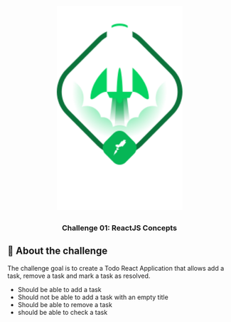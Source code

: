<h1 align="center">
    <img alt="Ignite" src="https://raw.githubusercontent.com/mesaquejunior/ignite-reactconcepts/main/src/assets/ignite.png" width="283px" />
</h1>

<h3 align="center">
  Challenge 01: ReactJS Concepts
</h3>

##  :rocket: About the challenge

The challenge goal is to create a Todo React Application that allows add a task, remove a task and mark a task as resolved.

- Should be able to add a task
- Should not be able to add a task with an empty title
- Should be able to remove a task
- should be able to check a task
